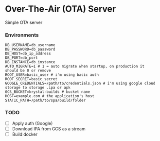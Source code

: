 # Over-The-Air (OTA) Server

Simple OTA server

### Environments

```.dotenv
DB_USERNAME=db_username
DB_PASSWORD=db_password
DB_HOST=db_ip_address
DB_PORT=db_port
DB_INSTANCE=db_instance
AUTO_MIGRATE=1 # 1 = auto migrate when startup, on production it should be 0 or remove
ROOT_USER=basic_user # i'm using basic auth 
ROOT_SECRET=basic_secret 
GOOGLE_CREDENTIALS=/path/to/credentials.json # i'm using google cloud storage to storage .ipa or apk
GCS_BUCKET=krystal-builds # bucket name 
HOST=example.com # the application's host
STATIC_PATH=/path/to/spa/build/folder
```

### TODO

- [ ] Apply auth (Google)
- [ ] Download IPA from GCS as a stream
- [ ] Build docker